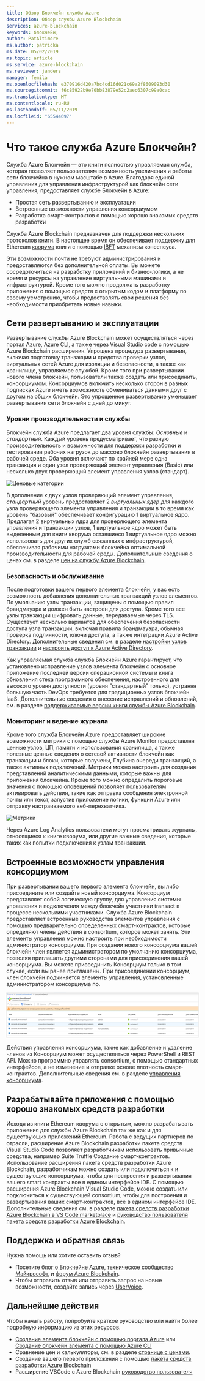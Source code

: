 ```yaml
---
title: Обзор Блокчейн службы Azure
description: Обзор службы Azure Blockchain
services: azure-blockchain
keywords: блокчейн;
author: PatAltimore
ms.author: patricka
ms.date: 05/02/2019
ms.topic: article
ms.service: azure-blockchain
ms.reviewer: janders
manager: femila
ms.openlocfilehash: e370916d420a7bc4cd16d021c69a2f8609093d30
ms.sourcegitcommit: f6c85922b9e70bb83879e52c2aec6307c99a0cac
ms.translationtype: MT
ms.contentlocale: ru-RU
ms.lasthandoff: 05/11/2019
ms.locfileid: "65544697"
---
```

# <a name="what-is-azure-blockchain-service"></a>Что такое служба Azure Блокчейн?

Служба Azure Блокчейн — это книги полностью управляемая служба, которая позволяет пользователям возможность увеличения и работы сети блокчейна в нужном масштабе в Azure. Благодаря единой управления для управления инфраструктурой как блокчейн сети управления, предоставляет службе Блокчейн в Azure:

* Простая сеть развертыванию и эксплуатации
* Встроенные возможности управления консорциумом
* Разработка смарт-контрактов с помощью хорошо знакомых средств разработки

Служба Azure Blockchain предназначен для поддержки нескольких протоколов книги. В настоящее время он обеспечивает поддержку для Ethereum [кворума](https://www.jpmorgan.com/Quorum) книги с помощью [IBFT](https://github.com/jpmorganchase/quorum/wiki/Quorum-Consensus) механизм консенсуса.

Эти возможности почти не требуют администрирования и предоставляются без дополнительной оплаты. Вы можете сосредоточиться на разработку приложений и бизнес-логики, а не время и ресурсы на управление виртуальными машинами и инфраструктурой. Кроме того можно продолжать разработку приложения с помощью средств с открытым кодом и платформу по своему усмотрению, чтобы предоставлять свои решения без необходимости приобретать новые навыки.

## <a name="network-deployment-and-operations"></a>Сети развертыванию и эксплуатации

Развертывание службы Azure Blockchain может осуществляться через портал Azure, Azure CLI, а также через Visual Studio code с помощью Azure Blockchain расширения.  Упрощена процедура развертывания, включая подготовку транзакции и средства проверки узлов, виртуальных сетей Azure для изоляции и безопасности, а также как хранилище, управляемое службой.  Кроме того при развертывании нового члена блокчейн, пользователи также создать или присоединить, консорциумом.  Консорциумов включить несколько сторон в разных подписках Azure иметь возможность обмениваться данными друг с другом на общих блокчейн.  Это упрощенное развертывание уменьшает развертывания сети блокчейн с дней до минут.

### <a name="performance-and-service-tiers"></a>Уровни производительности и службы

Блокчейн служба Azure предлагает два уровня службы: *Основные* и *стандартный*. Каждый уровень предусматривает, что разную производительность и возможности для поддержки разработки и тестирования рабочих нагрузок до массово блокчейн развертывания в рабочей среде. Оба уровня включают по крайней мере одна транзакция и один узел проверяющий элемент управления (Basic) или несколько двух проверяющий элемент управления узлов (стандарт).

![Ценовые категории](./media/overview/pricing-tiers.png)

В дополнение к двух узлов проверяющий элемент управления, *стандартный* уровень предоставляет 2 *виртуальных ядер* для каждого узла проверяющего элемента управления и транзакции в то время как уровень "базовый" обеспечивает конфигурацию 1 виртуальное ядро.  Предлагая 2 виртуальных ядра для проверяющего элемента управления и транзакции узлов, 1 виртуальное ядро может быть выделенным для книги кворума оставшиеся 1 виртуальное ядро можно использовать для других служб связанных с инфраструктурой, обеспечивая рабочими нагрузками блокчейна оптимальной производительности для рабочей среды. Дополнительные сведения о ценах см. в разделе [цен на службу Azure Blockchain](https://azure.microsoft.com/pricing/details/blockchain-service).

### <a name="security-and-maintenance"></a>Безопасность и обслуживание

После подготовки вашего первого элемента блокчейн, у вас есть возможность добавления дополнительных транзакций узлов элементов.  По умолчанию узлы транзакции, защищены с помощью правил брандмауэра и должен быть настроен для доступа.  Кроме того все узлы транзакции шифровать данные, передаваемые через TLS.  Существует несколько вариантов для обеспечения безопасности доступа узла транзакции, включая правила брандмауэра, обычная проверка подлинности, ключи доступа, а также интеграции Azure Active Directory. Дополнительные сведения см. в разделе [настройки узлов транзакции](configure-transaction-nodes.md) и [настроить доступ к Azure Active Directory](configure-aad.md).

Как управляемая служба служба Блокчейн Azure гарантирует, что установлено исправление узлов элемента блокчейн с основное приложение последней версии операционной системы и книга обновления стека программного обеспечения, настроенного для высокого уровня доступности (уровня "стандартный" только), устраняя большую часть DevOps требуется для традиционных узлов блокчейн IaaS.  Дополнительные сведения о внесение исправлений и обновлений, см. в разделе [поддерживаемые версии книги службы Azure Blockchain](ledger-versions.md).

### <a name="monitoring-and-logging"></a>Мониторинг и ведение журнала

Кроме того служба Блокчейн Azure предоставляет широкие возможности метрики с помощью службы Azure Monitor предоставляя ценные узлов, ЦП, памяти и использования хранилища, а также полезные ценные сведения о сетевой активности блокчейн как транзакции и блоки, которые получены, Глубина очереди транзакций, а также активных подключений.  Метрики можно настроить для создания представлений аналитическими данными, которые важны для приложения блокчейна.  Кроме того можно определить пороговые значения с помощью оповещений позволяет пользователям активировать действия, такие как отправка сообщения электронной почты или текст, запустив приложение логики, функции Azure или отправку настраиваемого веб-перехватчика.

![Метрики](./media/overview/metrics.png)

Через Azure Log Analytics пользователи могут просматривать журналы, относящиеся к книге кворума, или другие важные сведения, которые таких как попытки подключения к узлам транзакции.

## <a name="built-in-consortium-management"></a>Встроенные возможности управления консорциумом

При развертывании вашего первого элемента блокчейн, вы либо присоедините или создайте новый консорциума.  Консорциум представляет собой логическую группу, для управления системы управления и подключения между блокчейн участники transact в процессе несколькими участниками.  Служба Azure Blockchain предоставляет встроенные руководства элементов управления с помощью предварительно определенных смарт-контрактов, которые определяют члены действия в consortium, которое может занять.  Эти элементы управления можно настроить при необходимости администратор консорциума. При создании нового консорциума вашей блокчейн член является администратором по умолчанию консорциума, позволяя приглашать другими сторонами для присоединения вашей консорциума.  Вы можете присоединить Консорциум только в том случае, если вы ранее приглашены.  При присоединении консорциум, член блокчейн подчиняется элементы управления, установленные администратором консорциума по.

![Консорциум управления](./media/overview/consortium.png)

Действия управления консорциума, такие как добавление и удаление членов из Консорциум может осуществляться через PowerShell и REST API. Можно программно управлять consortium, с помощью стандартных интерфейсов, а не изменение и отправке основе плотность смарт-контрактов. Дополнительные сведения см. в разделе [управления консорциума](consortium.md).

## <a name="develop-using-familiar-development-tools"></a>Разрабатывайте приложения с помощью хорошо знакомых средств разработки

Исходя из книги Ethereum кворума с открытым, можно разрабатывать приложения для службы Azure Blockchain так же как и для существующих приложений Ethereum. Работа с ведущих партнеров по отрасли, расширение Azure Blockchain разработки пакета средств Visual Studio Code позволяет разработчикам использовать привычные средства, например Suite Truffle Создание смарт-контрактов. Использование расширения пакета средств разработки Azure Blockchain, разработчикам можно создать или подключиться к и существующие консорциума, чтобы для построения и развертывания вашего smart контракты все в едином интерфейсе IDE. С помощью расширения Azure Blockchain Visual Studio Code, можно создать или подключиться к существующей consortium, чтобы для построения и развертывания ваших смарт-контрактов, все в едином интерфейсе IDE. Дополнительные сведения см. в разделе [пакета средств разработки Azure Blockchain в VS Code marketplace](https://aka.ms/vscodebcextension) и [руководство пользователя пакета средств разработки Azure Blockchain](https://aka.ms/vscodebcextensionwiki ).

## <a name="support-and-feedback"></a>Поддержка и обратная связь

Нужна помощь или хотите оставить отзыв?

* Посетите [блог о Блокчейне Azure](https://azure.microsoft.com/blog/topics/blockchain/), [техническое сообщество Майкрософт](https://techcommunity.microsoft.com/t5/Blockchain/bd-p/AzureBlockchain), и [форум Azure Blockchain](https://social.msdn.microsoft.com/Forums/home?forum=azureblockchain).
* Чтобы отправить отзыв или отправить запрос на новые возможности, создайте запись через [UserVoice](https://feedback.azure.com/forums/921130-azure-blockchain-service).

## <a name="next-steps"></a>Дальнейшие действия

Чтобы начать работу, попробуйте краткое руководство или найти более подробную информацию из этих ресурсов.
* [Создание элемента блокчейн с помощью портала Azure](create-member.md) или [Создание блокчейн элемента с помощью Azure CLI](create-member-cli.md)
* Сравнение цен и калькуляторы, см. в разделе [странице с ценами](https://azure.microsoft.com/pricing/details/blockchain-service).
* Создание вашего первого приложения с помощью [пакета средств разработки Azure Blockchain](https://github.com/Azure-Samples/blockchain-devkit)
* Расширение VSCode с Azure Blockchain [руководство пользователя](https://github.com/Microsoft/vscode-azure-blockchain-ethereum/wiki)
